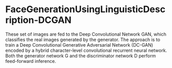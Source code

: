 # FaceGenerationUsingLinguisticDescription-DCGAN

These set of images are fed to the Deep Convolutional Network GAN, which classifies the real images generated by the generator. The approach is to train a Deep Convolutional Generative Adversarial Network (DC-GAN) encoded by a hybrid character-level convolutional recurrent neural network. Both the generator network G and the discriminator network D perform feed-forward inference. 
